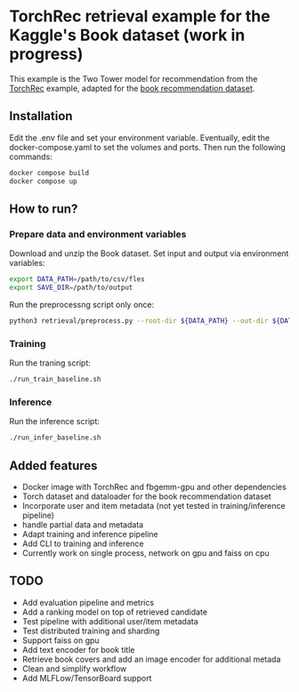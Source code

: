 # TorchRec retrieval example for the Kaggle's Book dataset (work in progress)

This example is the Two Tower model for recommendation from the [TorchRec](https://github.com/pytorch/torchrec) example, adapted for the [book recommendation dataset](https://www.kaggle.com/datasets/arashnic/book-recommendation-dataset/data).


## Installation

Edit the .env file and set your environment variable. Eventually, edit the docker-compose.yaml to set the volumes and ports. Then run the following commands:
```bash
docker compose build
docker compose up
```

## How to run?
### Prepare data and environment variables
Download and unzip the Book dataset. Set input and output via environment variables:
```bash
export DATA_PATH=/path/to/csv/fles
export SAVE_DIR=/path/to/output
```

Run the preprocessng script only once:
```bash
python3 retrieval/preprocess.py --root-dir ${DATA_PATH} --out-dir ${DATA_PATH}
```

### Training
Run the traning script:
```bash
./run_train_baseline.sh
```

### Inference
Run the inference script:
```bash
./run_infer_baseline.sh
```



## Added features
* Docker image with TorchRec and fbgemm-gpu and other dependencies
* Torch dataset and dataloader for the book recommendation dataset
* Incorporate user and item metadata (not yet tested in training/inference pipeline)
* handle partial data and metadata
* Adapt training and inference pipeline
* Add CLI to training and inference
* Currently work on single process, network on gpu and faiss on cpu

## TODO
* Add evaluation pipeline and metrics
* Add a ranking model on top of retrieved candidate
* Test pipeline with additional user/item metadata
* Test distributed training and sharding
* Support faiss on gpu
* Add text encoder for book title
* Retrieve book covers and add an image encoder for additional metada
* Clean and simplify workflow
* Add MLFLow/TensorBoard support